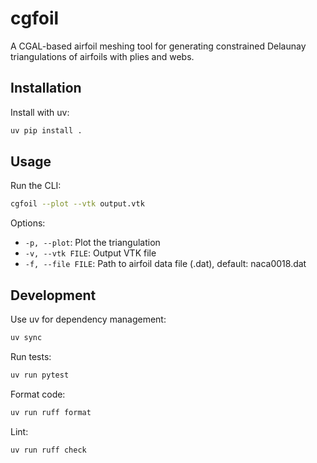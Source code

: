 # cgfoil

A CGAL-based airfoil meshing tool for generating constrained Delaunay triangulations of airfoils with plies and webs.

## Installation

Install with uv:

```bash
uv pip install .
```

## Usage

Run the CLI:

```bash
cgfoil --plot --vtk output.vtk
```

Options:
- `-p, --plot`: Plot the triangulation
- `-v, --vtk FILE`: Output VTK file
- `-f, --file FILE`: Path to airfoil data file (.dat), default: naca0018.dat

## Development

Use uv for dependency management:

```bash
uv sync
```

Run tests:

```bash
uv run pytest
```

Format code:

```bash
uv run ruff format
```

Lint:

```bash
uv run ruff check
```
